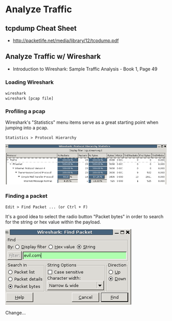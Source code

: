 # Analyze Traffic

## tcpdump Cheat Sheet

* http://packetlife.net/media/library/12/tcpdump.pdf

## Analyze Traffic w/ Wireshark

* Introduction to Wireshark: Sample Traffic Analysis - Book 1, Page 49

### Loading Wireshark

```
wireshark
wireshark [pcap file]
```

### Profiling a pcap

Wireshark's "Statistics" menu items serve as a great starting point when jumping into a pcap.  

```
Statistics > Protocol Hierarchy
```

![Protocol Hierarchy](/analyze-traffic-wireshark-statistics.PNG?raw=true "Protocol Hierarchy")

### Finding a packet

```
Edit > Find Packet ... (or Ctrl + F)
```

It's a good idea to select the radio button "Packet bytes" in order to search for the string or hex value within the payload.

![Find Packet](/analyze-traffic-find-packet.PNG?raw=true "Find Packet")

Change...